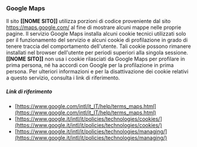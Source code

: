 ### Google Maps
Il sito **[[NOME SITO]]** utilizza porzioni di codice proveniente dal sito https://maps.google.com/ al fine di mostrare alcuni mappe nelle proprie pagine.
Il servizio Google Maps installa alcuni cookie tecnici utilizzati solo per il funzionamento del servizio e alcuni cookie di profilazione in grado di tenere traccia del comportamento dell'utente. Tali cookie possono rimanere installati nel browser dell'utente per periodi superiori alla singola sessione. 
**[[NOME SITO]]** non usa i cookie rilasciati da Google Maps per profilare in prima persona, né ha accordi con Google per la profilazione in prima persona.
Per ulteriori informazioni e per la disattivazione dei cookie relativi a questo servizio, consulta i link di riferimento.


##### Link di riferimento
* [https://www.google.com/intl/it_IT/help/terms_maps.html](https://www.google.com/intl/it_IT/help/terms_maps.html)
* [https://www.google.it/intl/it/policies/technologies/cookies/](https://www.google.it/intl/it/policies/technologies/cookies/)
* [https://www.google.it/intl/it/policies/technologies/managing/](https://www.google.it/intl/it/policies/technologies/managing/)
